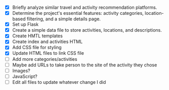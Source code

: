 - [x] Briefly analyze similar travel and activity recommendation platforms.
- [x] Determine the project's essential features: activity categories, location-based filtering, and a simple details page.
- [x] Set up Flask
- [x] Create a simple data file to store activities, locations, and descriptions.
- [x] Create HMTL templates
- [x] Create index and activities HTML
- [x] Add CSS file for styling
- [x] Update HTML files to link CSS file
- [ ] Add more categories/activities
- [ ] Maybe add URLs to take person to the site of the activity they chose
- [ ] Images?
- [ ] JavaScript?
- [ ] Edit all files to update whatever change I did
